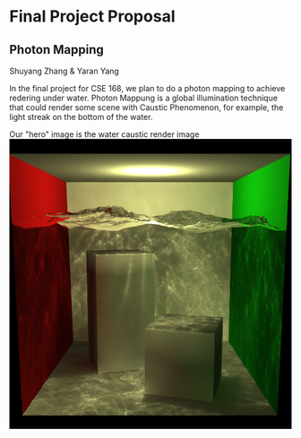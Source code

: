 # Final Project Proposal
## Photon Mapping
Shuyang Zhang & Yaran Yang


In the final project for CSE 168, we plan to do a photon mapping to achieve redering under water. Photon Mappung is a global illumination technique that could render some scene with Caustic Phenomenon, for example, the light streak on the bottom of the water.

Our "hero" image is the water caustic render image
![Image](water_caustic_render.png)


